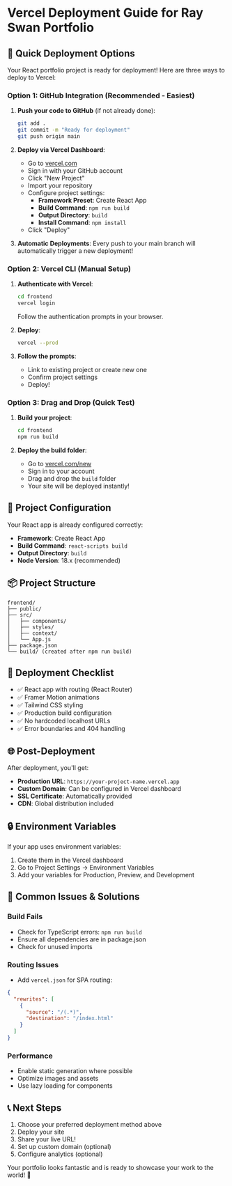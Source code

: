 # Vercel Deployment Guide for Ray Swan Portfolio

## 🚀 Quick Deployment Options

Your React portfolio project is ready for deployment! Here are three ways to deploy to Vercel:

### Option 1: GitHub Integration (Recommended - Easiest)

1. **Push your code to GitHub** (if not already done):
   ```bash
   git add .
   git commit -m "Ready for deployment"
   git push origin main
   ```

2. **Deploy via Vercel Dashboard**:
   - Go to [vercel.com](https://vercel.com)
   - Sign in with your GitHub account
   - Click "New Project"
   - Import your repository
   - Configure project settings:
     - **Framework Preset**: Create React App
     - **Build Command**: `npm run build`
     - **Output Directory**: `build`
     - **Install Command**: `npm install`
   - Click "Deploy"

3. **Automatic Deployments**: Every push to your main branch will automatically trigger a new deployment!

### Option 2: Vercel CLI (Manual Setup)

1. **Authenticate with Vercel**:
   ```bash
   cd frontend
   vercel login
   ```
   Follow the authentication prompts in your browser.

2. **Deploy**:
   ```bash
   vercel --prod
   ```

3. **Follow the prompts**:
   - Link to existing project or create new one
   - Confirm project settings
   - Deploy!

### Option 3: Drag and Drop (Quick Test)

1. **Build your project**:
   ```bash
   cd frontend
   npm run build
   ```

2. **Deploy the build folder**:
   - Go to [vercel.com/new](https://vercel.com/new)
   - Sign in to your account
   - Drag and drop the `build` folder
   - Your site will be deployed instantly!

## 🔧 Project Configuration

Your React app is already configured correctly:

- **Framework**: Create React App
- **Build Command**: `react-scripts build`
- **Output Directory**: `build`
- **Node Version**: 18.x (recommended)

## 📦 Project Structure

```
frontend/
├── public/
├── src/
│   ├── components/
│   ├── styles/
│   ├── context/
│   └── App.js
├── package.json
└── build/ (created after npm run build)
```

## 🎯 Deployment Checklist

- ✅ React app with routing (React Router)
- ✅ Framer Motion animations
- ✅ Tailwind CSS styling
- ✅ Production build configuration
- ✅ No hardcoded localhost URLs
- ✅ Error boundaries and 404 handling

## 🌐 Post-Deployment

After deployment, you'll get:
- **Production URL**: `https://your-project-name.vercel.app`
- **Custom Domain**: Can be configured in Vercel dashboard
- **SSL Certificate**: Automatically provided
- **CDN**: Global distribution included

## 🔒 Environment Variables

If your app uses environment variables:
1. Create them in the Vercel dashboard
2. Go to Project Settings → Environment Variables
3. Add your variables for Production, Preview, and Development

## 🚨 Common Issues & Solutions

### Build Fails
- Check for TypeScript errors: `npm run build`
- Ensure all dependencies are in package.json
- Check for unused imports

### Routing Issues
- Add `vercel.json` for SPA routing:
```json
{
  "rewrites": [
    {
      "source": "/(.*)",
      "destination": "/index.html"
    }
  ]
}
```

### Performance
- Enable static generation where possible
- Optimize images and assets
- Use lazy loading for components

## 📞 Next Steps

1. Choose your preferred deployment method above
2. Deploy your site
3. Share your live URL!
4. Set up custom domain (optional)
5. Configure analytics (optional)

Your portfolio looks fantastic and is ready to showcase your work to the world! 🌟